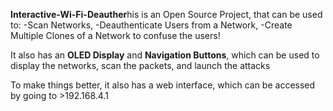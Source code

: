 **Interactive-Wi-Fi-Deauther**his is an Open Source Project, that can be used to:
-Scan Networks, 
-Deauthenticate Users from a Network, 
-Create Multiple Clones of a Network to confuse the users!

It also has an **OLED Display** and **Navigation Buttons**, which can be used to display the networks, scan the packets, and launch the attacks

To make things better, it also has a web interface, which can be accessed by going to >192.168.4.1
